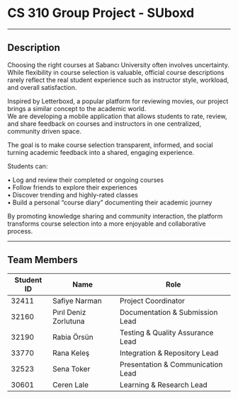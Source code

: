 
# CS 310 Group Project - SUboxd

---

## Description
Choosing the right courses at Sabancı University often involves uncertainty. While flexibility in course selection is valuable, official course descriptions rarely reflect the real student experience such as instructor style, workload, and overall satisfaction.

Inspired by Letterboxd, a popular platform for reviewing movies, our project brings a similar concept to the academic world.  
We are developing a mobile application that allows students to rate, review, and share feedback on courses and instructors in one centralized, community driven space.  

The goal is to make course selection transparent, informed, and social turning academic feedback into a shared, engaging experience.

Students can:

•⁠  ⁠Log and review their completed or ongoing courses  
•⁠  ⁠Follow friends to explore their experiences  
•⁠  ⁠Discover trending and highly-rated classes  
•⁠  ⁠Build a personal “course diary” documenting their academic journey  

By promoting knowledge sharing and community interaction, the platform transforms course selection into a more enjoyable and collaborative process.

---
## Team Members

| Student ID | Name                | Role                | 
|-------------|--------------------|--------------------|
| 32411       | Safiye Narman      | Project Coordinator |
| 32160       | Pırıl Deniz Zorlutuna | Documentation & Submission Lead |
| 32190       | Rabia Örsün        | Testing & Quality Assurance Lead |
| 33770       | Rana Keleş         | Integration & Repository Lead |
| 32523       | Sena Toker         | Presentation & Communication Lead |
| 30601       | Ceren Lale         | Learning & Research Lead |


